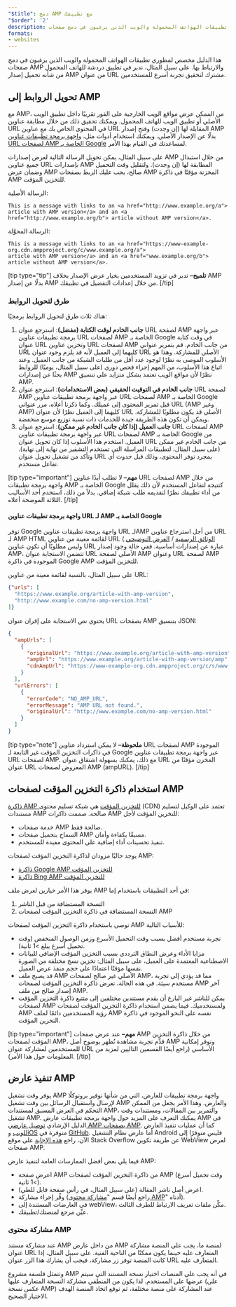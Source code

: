 ```yaml
---
"$title": دمج AMP مع تطبيقك
"$order": '2'
description: هذا الدليل مخصص لمطوري تطبيقات الهواتف المحمولة والويب الذين يرغبون في دمج صفحات AMP والارتباط بها. على سبيل المثال، تدبر في تطبيق دردشة للهاتف المحمول...
formats:
- websites
---
```


هذا الدليل مخصص لمطوري تطبيقات الهواتف المحمولة والويب الذين يرغبون في دمج صفحات AMP والارتباط بها. على سبيل المثال، تدبر في تطبيق دردشة للهاتف المحمول من شأنه تحميل إصدار AMP من عنوان URL مشترك لتحقيق تجربة أسرع للمستخدمين.

## تحويل الروابط إلى AMP

مع AMP، من الممكن عرض مواقع الويب الخارجية على الفور تقريبًا داخل تطبيق الويب الأصلي أو تطبيق الويب للهاتف المحمول. ويمكنك تحقيق ذلك من خلال مطابقة عناوين URL في المحتوى الخاص بك مع عناوين URL المقابلة لها (إن وجدت) وفتح إصدار AMP بدلًا عن الإصدار الأصلي. ويمكنك استخدام أدوات مثل، [واجهة برمجة تطبيقات عناوين URL لصفحات AMP الخاصة بـ Google](https://developers.google.com/amp/cache/use-amp-url) لمساعدتك في القيام بهذا الأمر.

على سبيل المثال، يمكن تحويل الرسالة التالية لعرض إصدارات AMP من خلال استبدال جميع عناوين URL بإصدارات AMP المطابقة لها (إن وجدت). ولتقليل وقت التحميل وضمان عرض AMP صالح، يجب عليك الربط بصفحات AMP المخزنة مؤقتًا في ذاكرة AMP للتخزين المؤقت.

الرسالة الأصلية:

```text
This is a message with links to an <a href="http://www.example.org/a">
article with AMP version</a> and an <a href="http://www.example.org/b"> article without AMP version</a>.
```

الرسالة المحوَّلة:

```text
This is a message with links to an <a href="https://www-example-org.cdn.ampproject.org/c/www.example.org/a">
article with AMP version</a> and an <a href="www.example.org/b"> article without AMP version</a>.
```

[tip type="tip"] **تلميح–** تدبر في تزويد المستخدمين بخيار عرض الإصدار بخلاف AMP بدلًا عن إصدار AMP من خلال إعدادات التفضيل في تطبيقك. [/tip]

### طرق لتحويل الروابط

هناك ثلاث طرق لتحويل الروابط برمجيًا:

1. **جانب الخادم لوقت الكتابة (مفضل)**: استرجع عنوان URL لصفحة AMP عبر واجهة برمجة تطبيقات عناوين URL لصفحات AMP الخاصة بـ Google في وقت كتابة عنوان URL وتخزين عناوين URL لصفحات AMP من جانب الخادم. قم بتمرير عنواني URL كليهما إلى العميل لأنه قد يلزم وجود عنوان URL الأصلي للمشاركة. وهذا هو الأسلوب الموصى به نظرًا لوجود عدد أقل من طلبات الشبكة من جانب العميل. وعند اتباع هذا الأسلوب، من المهم إجراء فحص دوري (على سبيل المثال، يوميًا) للروابط بحثًا عن إصدارات AMP نظرًا لأن مواقع الويب تعتمد بشكل متزايد على تنسيق AMP.
2. **جانب الخادم في التوقيت الحقيقي (بعض الاستخدامات)**: استرجع عنوان URL لصفحة AMP عبر واجهة برمجة تطبيقات عناوين URL لصفحات AMP الخاصة بـ Google قبل تمرير المحتوى إلى عميلك. وكما ذكرنا أعلاه، مرر عنواني URL (AMP وغير AMP) كليهما إلى العميل نظرًا لأن عنوان URL الأصلي قد يكون مطلوبًا للمشاركة. ويمكن أن تكون هذه الطريقة جيدة للخدمات ذات نسبة توزيع موسع منخفضة.
3. **جانب العميل (إذا كان جانب الخادم غير ممكن)**: استرجع عنوان URL لصفحات AMP عبر واجهة برمجة تطبيقات عناوين URL لصفحات AMP الخاصة بـ Google من العميل. استخدم هذا الأسلوب إذا كان تحويل عنوان URL من جانب الخادم غير ممكن (على سبيل المثال، لتطبيقات المراسلة التي تستخدم التشفير من نهاية إلى نهاية). وتأكد من تشغيل تحويل عنوان URL بمجرد توفر المحتوى، وذلك قبل حدوث أي تفاعل مستخدم.

[tip type="important"] **مهم–** لا تطلب أبدًا عناوين URL لصفحات AMP من خلال واجهة برمجة تطبيقات AMP الخاصة بـ Google كنتيجة لتفاعل المستخدم لأن ذلك يقلل من أداء تطبيقك نظرًا لتقديمه طلب شبكة إضافي. بدلاً من ذلك، استخدم أحد الأساليب الثلاثة الموضحة أعلاه. [/tip]

#### واجهة برمجة تطبيقات عناوين URL لـ AMP الخاصة بـ Google

توفر Google واجهة برمجة تطبيقات عناوين URL لـAMP من أجل استرجاع عناوين URL لـ AMP HTML لقائمة معينة من عناوين URL ([الوثائق الرسمية](https://developers.google.com/amp/cache/use-amp-url) / [العرض التوضيحي](../../../documentation/examples/documentation/Using_the_AMP_URL_API.html). وليس مطلوبًا أن تكون عناوين URL عبارة عن إصدارات أساسية. ففي حالة وجود إصدار AMP، تتضمن الاستجابة عنوان URL الأصلي لصفحة AMP وعنوان URL لصفحة AMP الموجودة في ذاكرة Google AMP للتخزين المؤقت.

على سبيل المثال، بالنسبة لقائمة معينة من عناوين URL:

```json
{"urls": [
  "https://www.example.org/article-with-amp-version",
  "http://www.example.com/no-amp-version.html"
]}
```

يحتوي نص الاستجابة على إقران عنوان URL بصفحات AMP بتنسيق JSON:

```json
{
  "ampUrls": [
    {
      "originalUrl": "https://www.example.org/article-with-amp-version",
      "ampUrl": "https://www.example.org/article-with-amp-version/amp",
      "cdnAmpUrl": "https://www-example-org.cdn.ampproject.org/c/s/www.example.org/article-with-amp-version"
    }
  ],
  "urlErrors": [
    {
      "errorCode": "NO_AMP_URL",
      "errorMessage": "AMP URL not found.",
      "originalUrl": "http://www.example.com/no-amp-version.html"
    }
  ]
}
```

[tip type="note"] **ملحوظة–**  لا يمكن استرداد عناوين URL لصفحات AMP الموجودة في ذاكرات التخزين المؤقت غير التابعة لـ Google عبر واجهة برمجة تطبيقات عناوين URL لصفحات AMP. مع ذلك، يمكنك بسهولة اشتقاق عنوان URL المخزن مؤقتًا من عنوان URL المعروض لصفحات AMP (ampURL). [/tip]

## استخدام ذاكرة التخزين المؤقت لصفحات AMP

[ذاكرة AMP للتخزين المؤقت](../../../documentation/guides-and-tutorials/learn/amp-caches-and-cors/how_amp_pages_are_cached.md) هي شبكة تسليم محتوى (CDN) تعتمد على الوكيل لتسليم مستندات AMP صالحة. صممت ذاكرات AMP للتخزين المؤقت لأجل:

- خدمة صفحات AMP صالحة فقط.
- السماح بتحميل صفحات AMP مسبقًا بكفاءة وأمان.
- تنفيذ تحسينات أداء إضافية على المحتوى مفيدة للمستخدم.

يوجد حاليًا مزودان لذاكرة التخزين المؤقت لصفحات AMP:

- [ذاكرة Google AMP للتخزين المؤقت](https://developers.google.com/amp/cache/)
- [ذاكرة Bing AMP للتخزين المؤقت](https://www.bing.com/webmaster/help/bing-amp-cache-bc1c884c)

يوفر هذا الأمر خيارين لعرض ملف AMP في أحد التطبيقات باستخدام إما:

1. النسخة المستضافة من قبل الناشر
2. النسخة المستضافة في ذاكرة التخزين المؤقت لصفحات AMP

نوصي باستخدام ذاكرة التخزين المؤقت لصفحات AMP للأسباب التالية:

- تجربة مستخدم أفضل بسبب وقت التحميل الأسرع وزمن الوصول المنخفض (وقت تحميل أسرع يبلغ >1 ثانية).
- مزايا الأداء وعرض النطاق الترددي بسبب التخزين المؤقت الإضافي للبيانات الاصطناعية المعتمدة على العميل، على سبيل المثال: تخزين نسخ مختلفة من الصورة نفسها مؤقتًا اعتمادًا على حجم منفذ عرض العميل.
- قد يصبح ملف AMP الأصلي غير صالح لصفحات AMP، مما قد يؤدي إلى تجربة مستخدم سيئة. في هذه الحالة، تعرض ذاكرة التخزين المؤقت لصفحات AMP آخر إصدار صالح من ملف AMP.
- يمكن للناشر غير البارع أن يقدم مستندين مختلفين إلى متتبع ذاكرة التخزين المؤقت لصفحات AMP ولمستخدميك. فيما يضمن استخدام ذاكرة التخزين المؤقت لصفحات AMP رؤية المستخدمين دائمًا لملف AMP نفسه على النحو الموجود في ذاكرة التخزين المؤقت.

[tip type="important"] **مهم–** عند عرض صفحات AMP من خلال ذاكرة التخزين المؤقت لصفحات AMP، قدِّم تجربة مشاهدة تُظهر بوضوح أصل AMP وتوفر إمكانية للمستخدمين لمشاركة عنوان URL الأساسي (راجع أيضًا القسمين التاليين لمزيد من المعلومات حول هذا الأمر). [/tip]

## تنفيذ عارض AMP

يوفر وقت تشغيل AMP واجهة برمجة تطبيقات للعارض، التي من شأنها توفير بروتوكلًا لإرسال واستقبال الرسائل بين وقت تشغيل AMP والعارض. وهذا الأمر يجعل من الممكن التحكم في العرض المسبق لمستندات AMP، والتمرير بين المقالات، ومستندات وقت تشغيل AMP. يمكنك التعرف على المزيد حول واجهة برمجة تطبيقات عارض AMP في الدليل الإرشادي [توصيل عارضي AMP بصفحات AMP](https://github.com/ampproject/amphtml/blob/master/extensions/amp-viewer-integration/integrating-viewer-with-amp-doc-guide.md). كما أن عمليات تنفيذ العارض [للويب](https://github.com/ampproject/amp-viewer/blob/master/mobile-web/README.md) و[iOS](https://github.com/ampproject/amp-viewer/tree/master/ios) متوفرة في [GitHub](https://github.com/ampproject/amp-viewer). أما عارض نظام التشغيل Android فليس متوفرًا إلى الآن، راجع [هذه الإجابة](https://stackoverflow.com/questions/44856759/does-we-need-to-change-anything-in-usual-webpage-loader-for-loading-an-amp-acce/44869038#44869038) على موقع Stack Overflow عن طريقة تكوين WebView لعرض صفحات AMP.

فيما يلي بعض أفضل الممارسات العامة لتنفيذ عارض AMP:

- اعرض صفحة AMP من ذاكرة التخزين المؤقت لصفحات AMP (وقت تحميل أسرع >1 ثانية).
- اعرض أصل ناشر المقالة (على سبيل المثال، في رأس صفحة قابل للطي).
- وفِّر إجراء مشاركة (راجع أيضًا قسم "[مشاركة محتوى AMP](#sharing-amp-content)" أدناه).
- في العارضات المستندة إلى webView، مكِّن ملفات تعريف الارتباط للطرف الثالث.
- عيِّن مرجع لمنصتك/تطبيقك.

### مشاركة محتوى AMP <a name="sharing-amp-content"></a>

عند مشاركة مستند AMP من داخل عارض AMP لمنصة ما، يجب على المنصة مشاركة عنوان URL المتعارف عليه حينما يكون ممكنًا من الناحية الفنية. على سبيل المثال، إذا كانت المنصة توفر زر مشاركة، فيجب أن يشارك هذا الزر عنوان URL المتعارف عليه.

وتتمثل فلسفة مشروع AMP في أنه يجب على المنصات اختيار نسخة المستند التي سيتم عرضها على المستخدم. لذا يكون من المنطقي مشاركة النسخة المتعارف عليها (على عكس نسخة AMP) عند المشاركة على منصة مختلفة، ثم توقع اتخاذ المنصة الهدف الاختيار الصحيح.
